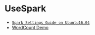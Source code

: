UseSpark
==========
- [`Spark Settings Guide on Ubuntu16.04`](https://github.com/xhades/UseSpark/blob/master/spark.md)
- [WordCount Demo](https://github.com/xhades/UseSpark/blob/master/words.py)


